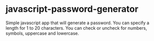 # javascript-password-generator

Simple javascript app that will generate a password. You can specify a length for 1 to 20 characters. You can check or uncheck for numbers, symbols, uppercase and lowercase.
